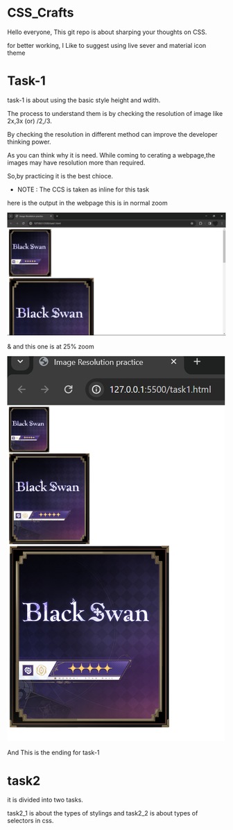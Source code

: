 # CSS_Crafts

Hello everyone, This git repo is about sharping your thoughts on CSS.

for better working, I Like to suggest using live sever and material icon theme 

# Task-1
task-1 is about using the basic style height and wdith.

The process to understand them is by checking the resolution of image like 2x,3x (or) /2,/3.

By checking the resolution in different method can improve the developer thinking power.

As you can think why it is need. While coming to cerating a webpage,the images may have resolution more than required.

So,by practicing it is the best chioce.

* NOTE : The CCS is taken as inline for this task

here is the output in the webpage
this is in normal zoom 

![output1](./output_images/task1_1.png)

& and this one is at 25% zoom

![output2](./output_images/task1_2.png)

And This is the ending for task-1

# task2

it is divided into two tasks.

task2_1 is about the types of stylings and task2_2 is about types of selectors in css.
